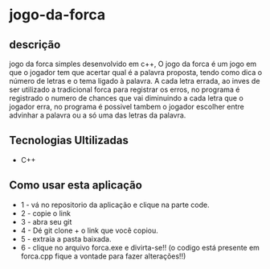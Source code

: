 # jogo-da-forca
## descrição 
jogo da forca simples desenvolvido em c++, O jogo da forca é um jogo em que o jogador tem que acertar qual é a palavra proposta, tendo como dica o número de letras e o tema ligado à palavra. A cada letra errada, ao inves de ser utilizado a tradicional forca para registrar os erros, no programa é registrado o numero de chances que vai diminuindo a cada letra que o jogador erra, no programa é possivel tambem o jogador escolher entre advinhar a palavra ou a só uma das letras da palavra.
## Tecnologias Ultilizadas
* C++
## Como usar esta aplicação 
* 1 - vá no repositorio da aplicação e clique na parte code.
* 2 - copie o link
* 3 - abra seu git 
* 4 - Dé git clone + o link que você copiou.
* 5 - extraia a pasta baixada.
* 6 - clique no arquivo forca.exe e divirta-se!! (o codigo está presente em forca.cpp fique a vontade para fazer alterações!!)

